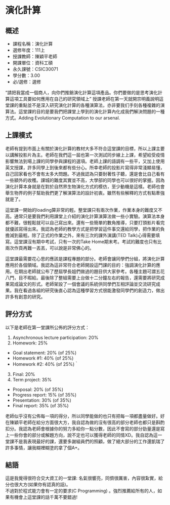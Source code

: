 # 演化計算
## 概述
- 課程名稱：演化計算
- 選修年度：111上
- 授課教師：陳穎平老師
- 開課單位：資科工碩    
- 永久課號：CSIC30071
- 學分數：3.00
- 必/選修：選修

“請把我當成一個商人，向你們推銷演化計算這項產品。你們要做的是思考演化計算這項工具要如何應用在自己的研究領域上”
授課老師在第一天就開宗明義說明這堂課的重點並不是深入研究演化計算的各種演算法，亦非要我们手刻各種複雜的演算法。這堂課的目的是要我們把課堂上學到的演化計算內化成我們解決問題的一種方式。Adding Evolutionary Computation to our arsenal.

## 上課模式

老師有提到市面上有關於演化計算的教材大多不符合這堂課的目標，所以上課主要以講解投影片為主。老師在我們這一屆也第一次測試同步線上上課，希望給受疫情影響無法到場上課的同學參與課程的選項。老師上課的語調有一些平，又加上使用英文授課，許多同學上到後來都有些分心。所幸老師的投影片寫得非常淺顯易懂，自己回家看也不會有太多大問題。不過我認為只要耐著性子聽，還是會比自己看有一些額外的收穫。課城的難度其實並不高，大學部的同學也可以很好的掌握。因為演化計算本身就是在對於自然界生物演化方式的模仿，至少動機是這樣。老師也會舉生物界的例子幫助我們更了解演算法的設計初衷。雖然有些解釋的方式有點牽強就是了。

這堂課一開始的loading算非常的輕。整堂課只有兩次作業，作業本身的難度又不高。通常只是要我們利用課堂上介紹的演化計算演算法做一些小實驗。演算法本身都不難，很輕鬆就可以自己寫出來。還有一些簡單的數角推導，只要打頭影片看完就優該寫得出來。我認為老師的教學方式是把學習這件事交還給同學，把作業的負擔減到最輕。除了正式的作業之外，來有三次的課外演講(TED Talk)心得需要填寫。這堂課沒有期中考試，只有一次的Take Home期末考。考試的難度也只有比兩次作頁再難一丟丟，可以說是非常佛心的。

這堂課最需要花心思的應該是課程專題的部分。老師會讓同學們分組，將演化計算應用於各個領域。我認為這非常符合老師開設這門課的目的：強調演化計算的應用。在期出老師就公布了歷屆學長姐們做過的題目供大家參考。各種主題可謂五花八門，目不暇給。最後除了整組需要上台做十二分鐘左右的報告，還需要將研究成果寫成論文的形式。老師架設了一個會議的系統供同學們互相評論並交流研究成果。我在看過各組的研究後直心認為這種學習方式很能激發同學們的創造力，做出許多有創意的研究。


## 評分方式
以下是老師在第一堂課所公佈的評分方式：

1. Asynchronous lecture participation: 20%
2. Homework: 25%
- Goal statement: 20% (of 25%)
- Homework #1: 40% (of 25%)
- Homework #2: 40% (of 25%)｀
3. Final: 20%
4. Term project: 35%
- Proposal: 20% (of 35%)
- Progress report: 15% (of 35%)
- Presentation: 30% (of 35%)
- Final report: 35% (of 35%)

老師似乎沒有公佈每一項的得分，所以同學能做的也只有把每一項都盡量做好。好在陳穎平老師在給分方面很大方，我自認為做的沒有很高的部分老師也都只是斟酌扣分。我認為老師會根據你的努力多給你一點分數，因此不會寫的部分勁量還是寫上一些你會的部分或解題方向，說不定也可以獲得老師的同情XD。我自認為這一堂課不是我表現最好的課，還要多謝組員們的照顧，做了絕大部分的工作還凱瑞了許多事情，讓我糊裡糊塗的拿了個A+。

## 結語

這是我覺得很符合交大資工的一堂課: 名氣很響亮，同儕很厲害，內容很紮實，給分也很大方(如果你有認真的話)。<br>
不過對於程式能力會有一定的要求(C Programming) 。強烈推薦給所有的人，如果有機會上這堂課的話千萬不要錯過!

